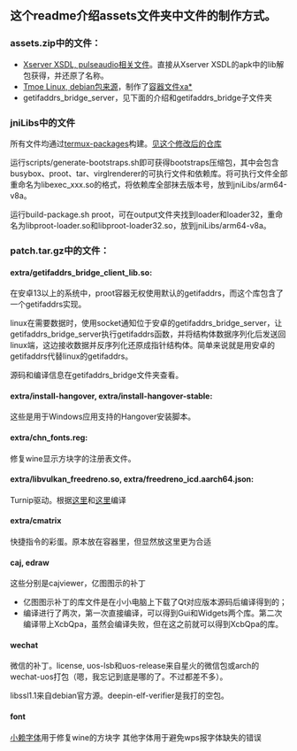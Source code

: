 ## 这个readme介绍assets文件夹中文件的制作方式。

### assets.zip中的文件：

- [Xserver XSDL, pulseaudio相关文件](https://github.com/pelya/commandergenius/tree/sdl_android/project/jni/application/xserver)。直接从Xserver XSDL的apk中的lib解包获得，并还原了名称。
- [Tmoe Linux, debian包来源](https://github.com/2moe/tmoe)，制作了[容器文件xa*](build-tiny-rootfs.md)
- getifaddrs_bridge_server，见下面的介绍和getifaddrs_bridge子文件夹

### jniLibs中的文件

所有文件均通过[termux-packages](https://github.com/termux-play-store/termux-packages)构建。[见这个修改后的仓库](https://github.com/tiny-computer/termux-packages)

运行scripts/generate-bootstraps.sh即可获得bootstraps压缩包，其中会包含busybox、proot、tar、virglrenderer的可执行文件和依赖库。将可执行文件全部重命名为libexec_xxx.so的格式，将依赖库全部抹去版本号，放到jniLibs/arm64-v8a。

运行build-package.sh proot，可在output文件夹找到loader和loader32，重命名为libproot-loader.so和libproot-loader32.so，放到jniLibs/arm64-v8a。


### patch.tar.gz中的文件：

#### extra/getifaddrs_bridge_client_lib.so:

在安卓13以上的系统中，proot容器无权使用默认的getifaddrs，而这个库包含了一个getifaddrs实现。

linux在需要数据时，使用socket通知位于安卓的getifaddrs_bridge_server，让getifaddrs_bridge_server执行getifaddrs函数，并将结构体数据序列化后发送回linux端，这边接收数据并反序列化还原成指针结构体。简单来说就是用安卓的getifaddrs代替linux的getifaddrs。

源码和编译信息在getifaddrs_bridge文件夹查看。

#### extra/install-hangover, extra/install-hangover-stable:

这些是用于Windows应用支持的Hangover安装脚本。

#### extra/chn_fonts.reg:

修复wine显示方块字的注册表文件。

#### extra/libvulkan_freedreno.so, extra/freedreno_icd.aarch64.json:

Turnip驱动。根据[这里](https://github.com/xDoge26/proot-setup/issues/26#issuecomment-1712404849)和[这里](https://github.com/MastaG/mesa-turnip-ppa)编译

#### extra/cmatrix

快捷指令的彩蛋。原本放在容器里，但显然放这里更为合适

#### caj, edraw

这些分别是cajviewer，亿图图示的补丁

- 亿图图示补丁的库文件是在小小电脑上下载了Qt对应版本源码后编译得到的；
- 编译进行了两次，第一次直接编译，可以得到Gui和Widgets两个库。第二次编译带上XcbQpa，虽然会编译失败，但在这之前就可以得到XcbQpa的库。

#### wechat

微信的补丁。license, uos-lsb和uos-release来自星火的微信包或arch的wechat-uos打包（嗯，我忘记到底是哪的了。不过都差不多）。

libssl1.1来自debian官方源。deepin-elf-verifier是我打的空包。

#### font

[小赖字体](https://github.com/lxgw/kose-font)用于修复wine的方块字
其他字体用于避免wps报字体缺失的错误
